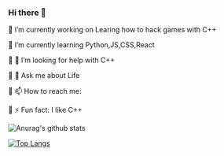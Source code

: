 ### Hi there 👋
🔭 I’m currently working on Learing how to hack games with C++

🌱 I’m currently learning Python,JS,CSS,React

🌱 🤔 I’m looking for help with C++

🌱 💬 Ask me about Life

🌱 📫 How to reach me: 

🌱 ⚡ Fun fact: I like C++

![Anurag's github stats](https://github-readme-stats.vercel.app/api?username=AllusiveWheat&show_icons=true&theme=radical)

[![Top Langs](https://github-readme-stats.vercel.app/api/top-langs/?username=AllusiveWheat&layout=compact&theme=radical)](https://github.com/anuraghazra/github-readme-stats)

<!--
**AllusiveWheat/AllusiveWheat** is a ✨ _special_ ✨ repository because its `README.md` (this file) appears on your GitHub profile.

